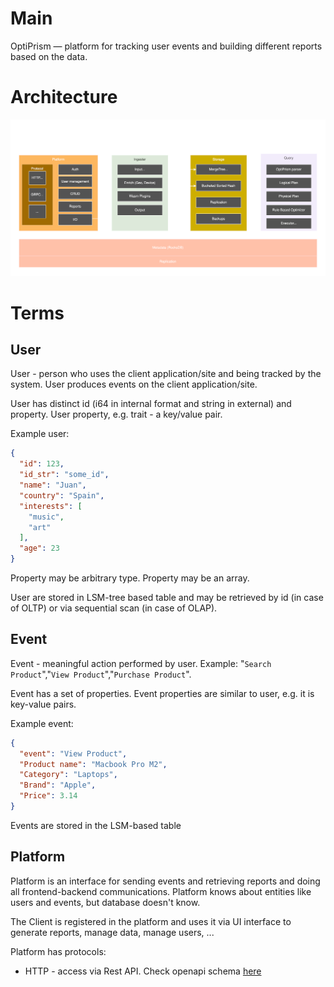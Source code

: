 # Main

OptiPrism — platform for tracking user events and building different reports based on the data.

# Architecture

![](assets/OptiPrism%20Arch.drawio.svg)

# Terms
## User
User - person who uses the client application/site and being tracked by the system. User produces events on the client application/site.

User has distinct id (i64 in internal format and string in external) and property.
User property, e.g. trait - a key/value pair. 

Example user:

```json
{
  "id": 123,
  "id_str": "some_id",
  "name": "Juan",
  "country": "Spain",
  "interests": [
    "music",
    "art"
  ],
  "age": 23
}
```
Property may be arbitrary type. Property may be an array.

User are stored in LSM-tree based table and may be retrieved by id (in case of OLTP) or via sequential scan (in case of OLAP).

## Event
Event - meaningful action performed by user. Example: "`Search Product`","`View Product`","`Purchase Product`". 

Event has a set of properties. Event properties are similar to user, e.g. it is key-value pairs.

Example event:

```json
{
  "event": "View Product",
  "Product name": "Macbook Pro M2",
  "Category": "Laptops",
  "Brand": "Apple",
  "Price": 3.14
}
```

Events are stored in the LSM-based table

## Platform

Platform is an interface for sending events and retrieving reports and doing all frontend-backend communications. Platform knows about entities like users and events, but database doesn't know.

The Client is registered in the platform and uses it via UI interface to generate reports, manage data, manage users, ...

Platform has protocols:
* HTTP - access via Rest API. Check openapi schema [here](/api/openapi.yaml)


